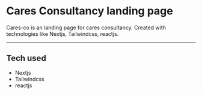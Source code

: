 # Cares Consultancy landing page

Cares-co is an landing page for cares consultancy. Created with technologies
like Nextjs, Tailwindcss, reactjs.

<hr >

## Tech used

- Nextjs
- Tailwindcss
- reactjs
